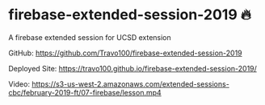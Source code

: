 # firebase-extended-session-2019 🔥
A firebase extended session for UCSD extension

GitHub: https://github.com/Travo100/firebase-extended-session-2019

Deployed Site: https://travo100.github.io/firebase-extended-session-2019/

Video: https://s3-us-west-2.amazonaws.com/extended-sessions-cbc/february-2019-ft/07-firebase/lesson.mp4